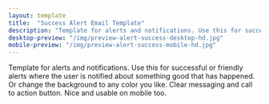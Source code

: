 ```yaml
---
layout: template
title:  "Success Alert Email Template"
description: "Template for alerts and notifications. Use this for successful or friendly alerts where the user is notified about something good that has happened."
desktop-preview: "/img/preview-alert-success-desktop-hd.jpg"
mobile-preview: "/img/preview-alert-success-mobile-hd.jpg"
---
```


<p>Template for alerts and notifications. Use this for successful or friendly alerts where the user is notified about something good that has happened. Or change the background to any color you like. Clear messaging and call to action button. Nice and usable on mobile too.</p>


